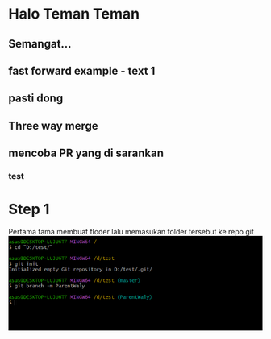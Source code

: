 # Halo Teman Teman

## Semangat...

## fast forward example - text 1

## pasti dong

## Three way merge

## mencoba PR yang di sarankan

### test

# Step 1 
Pertama tama membuat floder lalu memasukan folder tersebut ke repo git
![result init](img/git_init.PNG)